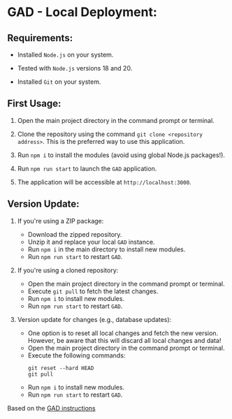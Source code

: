 # GAD - Local Deployment:

## Requirements:

- Installed `Node.js` on your system.

- Tested with `Node.js` versions 18 and 20.

- Installed `Git` on your system.

## First Usage:

1. Open the main project directory in the command prompt or terminal.

2. Clone the repository using the command `git clone <repository address>`. This is the preferred way to use this application.

3. Run `npm i` to install the modules (avoid using global Node.js packages!).

4. Run `npm run start` to launch the `GAD` application.

5. The application will be accessible at `http://localhost:3000`.

## Version Update:

1. If you're using a ZIP package:

   - Download the zipped repository.
   - Unzip it and replace your local `GAD` instance.
   - Run `npm i` in the main directory to install new modules.
   - Run `npm run start` to restart `GAD`.

2. If you're using a cloned repository:

   - Open the main project directory in the command prompt or terminal.
   - Execute `git pull` to fetch the latest changes.
   - Run `npm i` to install new modules.
   - Run `npm run start` to restart `GAD`.

3. Version update for changes (e.g., database updates):

   - One option is to reset all local changes and fetch the new version. However, be aware that this will discard all local changes and data!
   - Open the main project directory in the command prompt or terminal.
   - Execute the following commands:
     ```
     git reset --hard HEAD
     git pull
     ```
   - Run `npm i` to install new modules.
   - Run `npm run start` to restart `GAD`.

Based on the [GAD instructions](https://github.com/jaktestowac/gad-gui-api-demo/blob/main/README.md)
